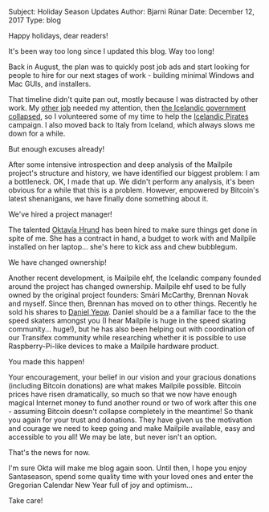 Subject: Holiday Season Updates
Author: Bjarni Rúnar
Date: December 12, 2017
Type: blog

Happy holidays, dear readers!

It's been way too long since I updated this blog. Way too long!

Back in August, the plan was to quickly post job ads and start looking
for people to hire for our next stages of work - building minimal
Windows and Mac GUIs, and installers.

That timeline didn't quite pan out, mostly because I was distracted by
other work. My [other job](https://pagekite.net/) needed my attention,
then [the Icelandic government
collapsed](https://grapevine.is/news/2017/09/15/icelands-government-collapses-uncertainty-lies-ahead/),
so I volunteered some of my time to help the [Icelandic
Pirates](https://www.piratar.is/) campaign. I also moved back to Italy
from Iceland, which always slows me down for a while.

But enough excuses already!

After some intensive introspection and deep analysis of the Mailpile
project's structure and history, we have identified our biggest problem:
I am a bottleneck. OK, I made that up. We didn't perform any analysis,
it's been obvious for a while that this is a problem. However, empowered
by Bitcoin's latest shenanigans, we have finally done something about
it.

We've hired a project manager!

The talented [Oktavía Hrund](https://twitter.com/Oktavia) has been hired
to make sure things get done in spite of me. She has a contract in hand,
a budget to work with and Mailpile installed on her laptop... she's here
to kick ass and chew bubblegum.

We have changed ownership!

Another recent development, is Mailpile ehf, the Icelandic company
founded around the project has changed ownership. Mailpile ehf used to
be fully owned by the original project founders: Smári McCarthy, Brennan
Novak and myself. Since then, Brennan has moved on to other things.
Recently he sold his shares to [Daniel
Yeow](https://www.danielyeow.com/). Daniel should be a a familiar face
to the the speed skaters amongst you (I hear Mailpile is huge in the
speed skating community... huge!), but he has also been helping out with
coordination of our Transifex community while researching whether it is
possible to use Raspberry-Pi-like devices to make a Mailpile hardware
product.

You made this happen!

Your encouragement, your belief in our vision and your gracious
donations (including Bitcoin donations) are what makes Mailpile
possible. Bitcoin prices have risen dramatically, so much so that we now
have enough magical Internet money to fund another round or two of work
after this one - assuming Bitcoin doesn't collapse completely in the
meantime! So thank you again for your trust and donations. They have
given us the motivation and courage we need to keep going and make
Mailpile available, easy and accessible to you all! We may be late, but
never isn't an option.

That's the news for now.

I'm sure Okta will make me blog again soon. Until then, I hope you enjoy
Santaseason, spend some quality time with your loved ones and enter the
Gregorian Calendar New Year full of joy and optimism...

Take care!

